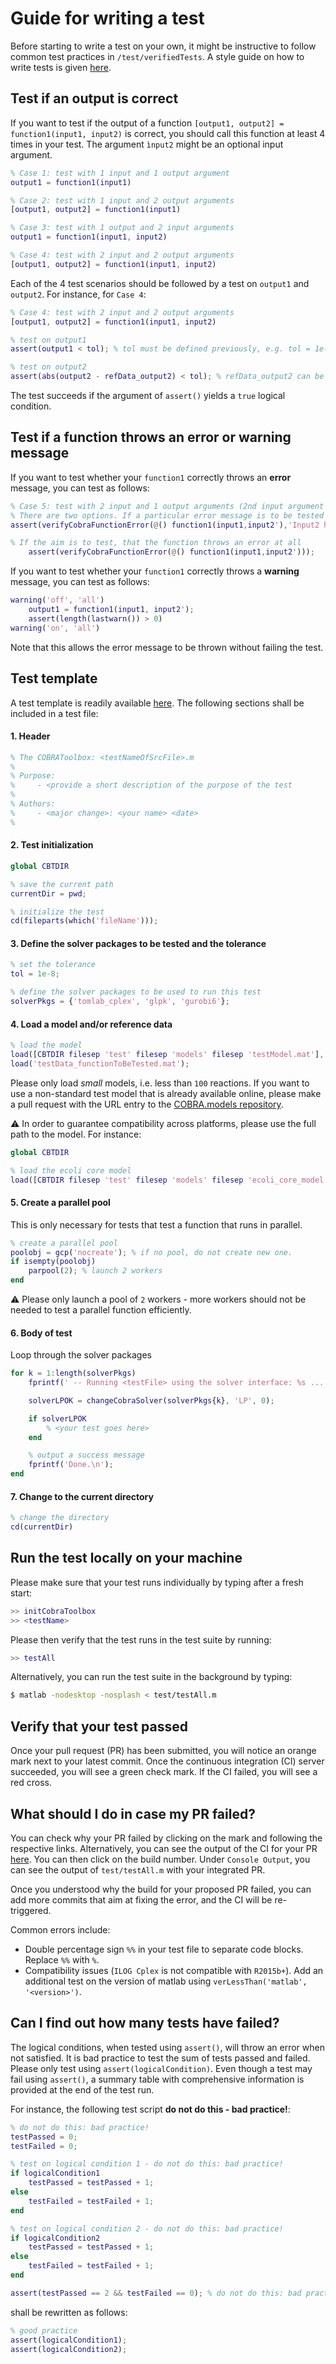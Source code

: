 # Guide for writing a test

Before starting to write a test on your own, it might be instructive to follow common test practices in `/test/verifiedTests`. A style guide on how to write tests is given [here](https://opencobra.github.io/cobratoolbox/docs/styleGuide.html).

## Test if an output is correct

If you want to test if the output of a function `[output1, output2] = function1(input1, input2)` is correct, you should call this function at least 4 times in your test. The argument `ìnput2` might be an optional input argument.
````Matlab
% Case 1: test with 1 input and 1 output argument
output1 = function1(input1)

% Case 2: test with 1 input and 2 output arguments
[output1, output2] = function1(input1)

% Case 3: test with 1 output and 2 input arguments
output1 = function1(input1, input2)

% Case 4: test with 2 input and 2 output arguments
[output1, output2] = function1(input1, input2)
````

Each of the 4 test scenarios should be followed by a test on `output1` and `output2`. For instance, for `Case 4`:
````Matlab
% Case 4: test with 2 input and 2 output arguments
[output1, output2] = function1(input1, input2)

% test on output1
assert(output1 < tol); % tol must be defined previously, e.g. tol = 1e-6;

% test on output2
assert(abs(output2 - refData_output2) < tol); % refData_output2 can be loaded from a file
````
The test succeeds if the argument of `assert()` yields a `true` logical condition.

## Test if a function throws an error or warning message

If you want to test whether your `function1` correctly throws an **error** message, you can test as follows:
````Matlab
% Case 5: test with 2 input and 1 output arguments (2nd input argument is of wrong dimension)
% There are two options. If a particular error message is to be tested (here, 'Input2 has the wrong dimension'):
assert(verifyCobraFunctionError(@() function1(input1,input2'),'Input2 has the wrong dimension'));

% If the aim is to test, that the function throws an error at all
    assert(verifyCobraFunctionError(@() function1(input1,input2')));

````

If you want to test whether your `function1` correctly throws a **warning** message, you can test as follows:
````Matlab
warning('off', 'all')
    output1 = function1(input1, input2');
    assert(length(lastwarn()) > 0)
warning('on', 'all')
````
Note that this allows the error message to be thrown without failing the test.

## Test template

A test template is readily available [here](https://opencobra.github.io/cobratoolbox/docs/testTemplate.html). The following sections shall be included in a test file:

#### 1. Header
````Matlab
% The COBRAToolbox: <testNameOfSrcFile>.m
%
% Purpose:
%     - <provide a short description of the purpose of the test
%
% Authors:
%     - <major change>: <your name> <date>
%
````

#### 2. Test initialization

````Matlab
global CBTDIR

% save the current path
currentDir = pwd;

% initialize the test
cd(fileparts(which('fileName')));
````

#### 3. Define the solver packages to be tested and the tolerance

```Matlab
% set the tolerance
tol = 1e-8;

% define the solver packages to be used to run this test
solverPkgs = {'tomlab_cplex', 'glpk', 'gurobi6'};
```

#### 4. Load a model and/or reference data

```Matlab
% load the model
load([CBTDIR filesep 'test' filesep 'models' filesep 'testModel.mat'], 'model');
load('testData_functionToBeTested.mat');
```

Please only load *small* models, i.e. less than `100` reactions. If you want to use a non-standard test model that is already available online, please make a pull request with the URL entry to the [COBRA.models repository](https://github.com/cobrabot/COBRA.models).

:warning: In order to guarantee compatibility across platforms, please use the full path to the model. For instance:
```Matlab
global CBTDIR

% load the ecoli core model
load([CBTDIR filesep 'test' filesep 'models' filesep 'ecoli_core_model.mat'], 'model');
```

#### 5. Create a parallel pool

This is only necessary for tests that test a function that runs in parallel.

```Matlab
% create a parallel pool
poolobj = gcp('nocreate'); % if no pool, do not create new one.
if isempty(poolobj)
    parpool(2); % launch 2 workers
end
```
:warning: Please only launch a pool of `2` workers - more workers should not be needed to test a parallel function efficiently.

#### 6. Body of test

Loop through the solver packages

````Matlab
for k = 1:length(solverPkgs)
    fprintf(' -- Running <testFile> using the solver interface: %s ... ', solverPkgs{k});

    solverLPOK = changeCobraSolver(solverPkgs{k}, 'LP', 0);

    if solverLPOK
        % <your test goes here>
    end

    % output a success message
    fprintf('Done.\n');
end    
````

#### 7. Change to the current directory

````Matlab
% change the directory
cd(currentDir)
````

## Run the test locally on your machine

Please make sure that your test runs individually by typing after a fresh start:
````Matlab
>> initCobraToolbox
>> <testName>
````

Please then verify that the test runs in the test suite by running:
````Matlab
>> testAll
````

Alternatively, you can run the test suite in the background by typing:
````sh
$ matlab -nodesktop -nosplash < test/testAll.m
````

## Verify that your test passed

Once your pull request (PR) has been submitted, you will notice an orange mark next to your latest commit. Once the continuous integration (CI) server succeeded, you will see a green check mark. If the CI failed, you will see a red cross.

## What should I do in case my PR failed?

You can check why your PR failed by clicking on the mark and following the respective links. Alternatively, you can see the output of the CI for your PR [here](https://prince.lcsb.uni.lu/jenkins/job/COBRAToolbox-pr-auto/). You can then click on the build number. Under `Console Output`, you can see the output of `test/testAll.m` with your integrated PR.

Once you understood why the build for your proposed PR failed, you can add more commits that aim at fixing the error, and the CI will be re-triggered.

Common errors include:

- Double percentage sign `%%` in your test file to separate code blocks. Replace `%%` with `%`.
- Compatibility issues (`ILOG Cplex` is not compatible with `R2015b+`). Add an additional test on the version of matlab using `verLessThan('matlab', '<version>')`.

## Can I find out how many tests have failed?

The logical conditions, when tested using `assert()`, will throw an error when not satisfied. It is bad practice to test the sum of tests passed and failed. Please only test using `assert(logicalCondition)`. Even though a test may fail using `assert()`, a summary table with comprehensive information is provided at the end of the test run.

For instance, the following test script **do not do this - bad practice!**:
````Matlab
% do not do this: bad practice!
testPassed = 0;
testFailed = 0;

% test on logical condition 1 - do not do this: bad practice!
if logicalCondition1
    testPassed = testPassed + 1;
else
    testFailed = testFailed + 1;
end

% test on logical condition 2 - do not do this: bad practice!
if logicalCondition2
    testPassed = testPassed + 1;
else
    testFailed = testFailed + 1;
end

assert(testPassed == 2 && testFailed == 0); % do not do this: bad practice!
````
shall be rewritten as follows:
````Matlab
% good practice
assert(logicalCondition1);
assert(logicalCondition2);
````
